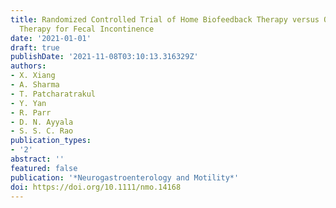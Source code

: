 ```yaml
---
title: Randomized Controlled Trial of Home Biofeedback Therapy versus Office Biofeedback
  Therapy for Fecal Incontinence
date: '2021-01-01'
draft: true
publishDate: '2021-11-08T03:10:13.316329Z'
authors:
- X. Xiang
- A. Sharma
- T. Patcharatrakul
- Y. Yan
- R. Parr
- D. N. Ayyala
- S. S. C. Rao
publication_types:
- '2'
abstract: ''
featured: false
publication: '*Neurogastroenterology and Motility*'
doi: https://doi.org/10.1111/nmo.14168
---
```


